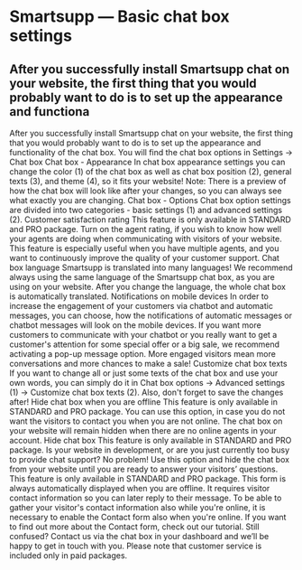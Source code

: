 # Smartsupp — Basic chat box settings
## After you successfully install Smartsupp chat on your website, the first thing that you would probably want to do is to set up the appearance and functiona
After you successfully install Smartsupp chat on your website, the first thing that you would probably want to do is to set up the appearance and functionality of the chat box.
You will find the chat box options in Settings → Chat box
Chat box - Appearance
In chat box appearance settings you can change the color (1) of the chat box as well as chat box position (2), general texts (3), and theme (4), so it fits your website!
Note: There is a preview of how the chat box will look like after your changes, so you can always see what exactly you are changing.
Chat box - Options
Chat box option settings are divided into two categories - basic settings (1) and advanced settings (2).
Customer satisfaction rating
This feature is only available in STANDARD and PRO package.
Turn on the agent rating, if you wish to know how well your agents are doing when communicating with visitors of your website. This feature is especially useful when you have multiple agents, and you want to continuously improve the quality of your customer support.
Chat box language
Smartsupp is translated into many languages! We recommend always using the same language of the Smartsupp chat box, as you are using on your website. After you change the language, the whole chat box is automatically translated.
Notifications on mobile devices
In order to increase the engagement of your customers via chatbot and automatic messages, you can choose, how the notifications of automatic messages or chatbot messages will look on the mobile devices. 
If you want more customers to communicate with your chatbot or you really want to get a customer's attention for some special offer or a big sale, we recommend activating a pop-up message option. More engaged visitors mean more conversations and more chances to make a sale!
Customize chat box texts
If you want to change all or just some texts of the chat box and use your own words, you can simply do it in Chat box options → Advanced settings (1) → Customize chat box texts (2). Also, don't forget to save the changes after!
Hide chat box when you are offline
This feature is only available in STANDARD and PRO package.
You can use this option, in case you do not want the visitors to contact you when you are not online. The chat box on your website will remain hidden when there are no online agents in your account.
Hide chat box
This feature is only available in STANDARD and PRO package.
Is your website in development, or are you just currently too busy to provide chat support? No problem! Use this option and hide the chat box from your website until you are ready to answer your visitors’ questions.
This feature is only available in STANDARD and PRO package.
This form is always automatically displayed when you are offline. It requires visitor contact information so you can later reply to their message. To be able to gather your visitor's contact information also while you're online, it is necessary to enable the Contact form also when you're online. If you want to find out more about the Contact form, check out our tutorial.
Still confused? Contact us via the chat box in your dashboard and we’ll be happy to get in touch with you. Please note that customer service is included only in paid packages.

